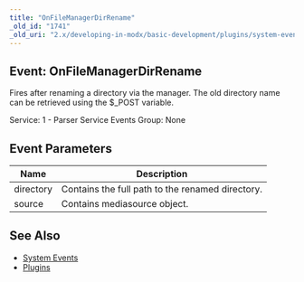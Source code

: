 ```yaml
---
title: "OnFileManagerDirRename"
_old_id: "1741"
_old_uri: "2.x/developing-in-modx/basic-development/plugins/system-events/onfilemanagerdirrename"
---
```


## Event: OnFileManagerDirRename

Fires after renaming a directory via the manager. The old directory name can be retrieved using the $\_POST variable.

Service: 1 - Parser Service Events
Group: None

## Event Parameters

| Name      | Description                                      |
| --------- | ------------------------------------------------ |
| directory | Contains the full path to the renamed directory. |
| source    | Contains mediasource object.                     |

## See Also

- [System Events](extending-modx/plugins/system-events)
- [Plugins](extending-modx/plugins)
